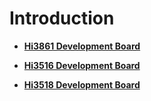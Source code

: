 # Introduction<a name="EN-US_TOPIC_0000001181550103"></a>

-   **[Hi3861 Development Board](oem_minitinier_des_3861.md)**  

-   **[Hi3516 Development Board](oem_minitinier_des_3516.md)**  

-   **[Hi3518 Development Board](oem_minitinier_des_3518.md)**  


